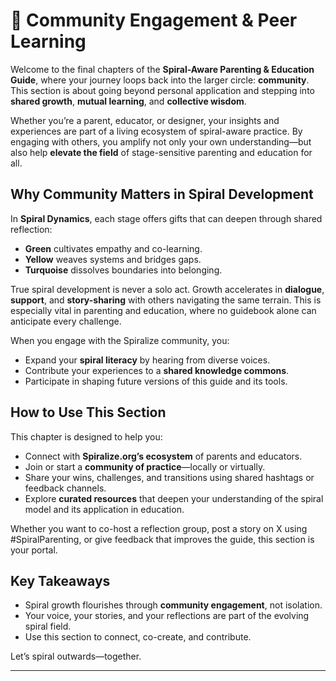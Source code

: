 # 🤝 Community Engagement & Peer Learning

Welcome to the final chapters of the **Spiral-Aware Parenting & Education Guide**, where your journey loops back into the larger circle: **community**. This section is about going beyond personal application and stepping into **shared growth**, **mutual learning**, and **collective wisdom**.

Whether you’re a parent, educator, or designer, your insights and experiences are part of a living ecosystem of spiral-aware practice. By engaging with others, you amplify not only your own understanding—but also help **elevate the field** of stage-sensitive parenting and education for all.

## Why Community Matters in Spiral Development

In **Spiral Dynamics**, each stage offers gifts that can deepen through shared reflection:
- **Green** cultivates empathy and co-learning.
- **Yellow** weaves systems and bridges gaps.
- **Turquoise** dissolves boundaries into belonging.

True spiral development is never a solo act. Growth accelerates in **dialogue**, **support**, and **story-sharing** with others navigating the same terrain. This is especially vital in parenting and education, where no guidebook alone can anticipate every challenge.

When you engage with the Spiralize community, you:
- Expand your **spiral literacy** by hearing from diverse voices.
- Contribute your experiences to a **shared knowledge commons**.
- Participate in shaping future versions of this guide and its tools.

## How to Use This Section

This chapter is designed to help you:
- Connect with **Spiralize.org’s ecosystem** of parents and educators.
- Join or start a **community of practice**—locally or virtually.
- Share your wins, challenges, and transitions using shared hashtags or feedback channels.
- Explore **curated resources** that deepen your understanding of the spiral model and its application in education.

Whether you want to co-host a reflection group, post a story on X using #SpiralParenting, or give feedback that improves the guide, this section is your portal.

## Key Takeaways

- Spiral growth flourishes through **community engagement**, not isolation.
- Your voice, your stories, and your reflections are part of the evolving spiral field.
- Use this section to connect, co-create, and contribute.

Let’s spiral outwards—together.

---


